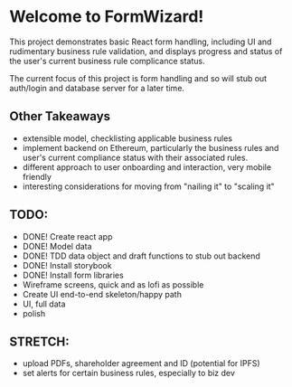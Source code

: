 # Welcome to FormWizard!
This project demonstrates basic React form handling, including UI and rudimentary business rule validation, and displays progress and status of the user's current business rule complicance status.

The current focus of this project is form handling and so will stub out auth/login and database server for a later time.

## Other Takeaways
- extensible model, checklisting applicable business rules
- implement backend on Ethereum, particularly the business rules and user's current compliance status with their associated rules.
- different approach to user onboarding and interaction, very mobile friendly
- interesting considerations for moving from "nailing it" to "scaling it"

## TODO:
- DONE! Create react app
- DONE! Model data
- DONE! TDD data object and draft functions to stub out backend
- DONE! Install storybook
- DONE! Install form libraries
- Wireframe screens, quick and as lofi as possible
- Create UI end-to-end skeleton/happy path
- UI, full data
- polish

## STRETCH:
- upload PDFs, shareholder agreement and ID (potential for IPFS)
- set alerts for certain business rules, especially to biz dev